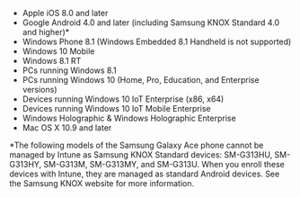 ﻿
- Apple iOS 8.0 and later
- Google Android 4.0 and later (including Samsung KNOX Standard 4.0 and higher)*
- Windows Phone 8.1 (Windows Embedded 8.1 Handheld is not supported)
- Windows 10 Mobile
- Windows 8.1 RT
- PCs running Windows 8.1
- PCs running Windows 10 (Home, Pro, Education, and Enterprise versions)
- Devices running Windows 10 IoT Enterprise (x86, x64)
- Devices running Windows 10 IoT Mobile Enterprise
- Windows Holographic & Windows Holographic Enterprise
- Mac OS X 10.9 and later

*The following models of the Samsung Galaxy Ace phone cannot be managed by Intune as Samsung KNOX Standard devices: SM-G313HU, SM-G313HY, SM-G313M, SM-G313MY, and SM-G313U. When you enroll these devices with Intune, they are managed as standard Android devices. See the Samsung KNOX website for more information.
